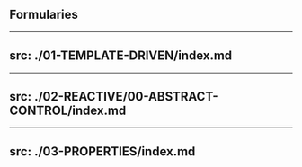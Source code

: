 ## Formularies

<Toc mode="onlyCurrentTree" />


---
src: ./01-TEMPLATE-DRIVEN/index.md
---

---
src: ./02-REACTIVE/00-ABSTRACT-CONTROL/index.md
---

---
src: ./03-PROPERTIES/index.md
---

